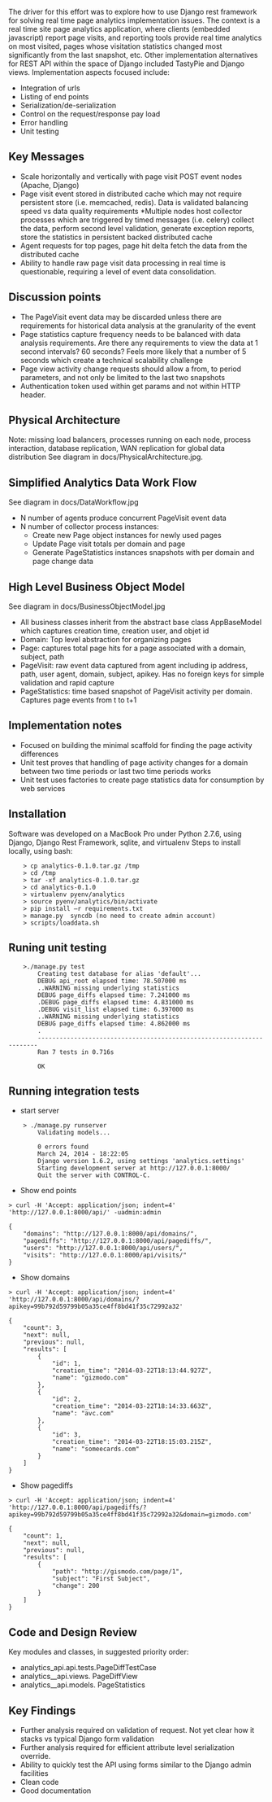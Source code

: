 The driver for this effort was to explore how to use Django rest framework for solving real time page analytics
implementation issues.  The context is a real time site page analytics application, where clients (embedded javascript) 
report page visits, and reporting tools provide real time analytics on most visited, pages whose visitation statistics
changed most significantly from the last snapshot, etc.
Other implementation alternatives for REST API within the space of Django included TastyPie and Django views.
Implementation aspects focused include:
* Integration of urls
* Listing of end points
* Serialization/de-serialization
* Control on the request/response pay load
* Error handling
*  Unit testing


## Key Messages
* Scale horizontally and vertically with page visit POST event  nodes (Apache, Django)
* Page visit event  stored in distributed cache which may not require persistent store (i.e. memcached,  redis).  Data is validated balancing speed vs data quality requirements
*Multiple nodes host collector processes which are triggered by timed messages (i.e. celery)  collect the data,  perform second level validation, generate exception reports, store the  statistics in persistent backed distributed cache
* Agent requests for top pages, page hit delta  fetch  the  data from the distributed cache 
* Ability to handle raw page visit data processing  in real time is questionable, requiring a level of event data  consolidation.   

## Discussion points
* The PageVisit event data may be discarded  unless there are requirements for historical data analysis at the granularity of the event
* Page statistics capture frequency needs to be balanced with data analysis requirements.  Are there any requirements to view the data at 1 second intervals?  60 seconds?  Feels more likely that a number of 5 seconds which create a technical scalability challenge
* Page view activity change requests should allow a from, to period  parameters, and not only be limited to the last two snapshots
* Authentication token used within get params and not within HTTP header.

## Physical Architecture
Note: missing load balancers, processes running on each node,  process interaction, database replication,  WAN replication for  global data distribution
See diagram in docs/PhysicalArchitecture.jpg.

## Simplified  Analytics Data Work Flow
See diagram in docs/DataWorkflow.jpg
* N number of agents produce concurrent PageVisit event data
* N number of collector process instances:
    - Create new Page object instances for newly used pages
    - Update Page  visit totals per domain and page
    - Generate  PageStatistics  instances  snapshots  with per domain and page change data
    
## High Level Business Object Model
See diagram in docs/BusinessObjectModel.jpg
* All business classes inherit from  the abstract base class AppBaseModel which captures creation time, creation user, and objet id
* Domain: Top level abstraction for organizing pages
* Page: captures total page hits for a page associated with a domain, subject, path
* PageVisit: raw event data captured from  agent including ip address,  path, user agent, domain,  subject, apikey.  Has no foreign keys for simple validation and rapid capture
* PageStatistics:  time based snapshot of  PageVisit activity per domain.  Captures page events from t to t+1


## Implementation notes
* Focused on building the minimal scaffold for finding the page activity differences
* Unit test proves that handling of page activity changes for a domain between two time periods or last two time periods works
* Unit test uses factories to create page statistics data for consumption by web services


## Installation

Software was developed on a MacBook Pro under Python 2.7.6, using Django, Django Rest Framework, sqlite, and virtualenv
Steps to install locally, using bash:
```
    > cp analytics-0.1.0.tar.gz /tmp
    > cd /tmp
    > tar -xf analytics-0.1.0.tar.gz
    > cd analytics-0.1.0
    > virtualenv pyenv/analytics
    > source pyenv/analytics/bin/activate
    > pip install –r requirements.txt
    > manage.py  syncdb (no need to create admin account)
    > scripts/loaddata.sh
```

## Runing unit testing
```
    >./manage.py test
        Creating test database for alias 'default'...
        DEBUG api_root elapsed time: 78.507000 ms
        ..WARNING missing underlying statistics
        DEBUG page_diffs elapsed time: 7.241000 ms
        .DEBUG page_diffs elapsed time: 4.831000 ms
        .DEBUG visit_list elapsed time: 6.397000 ms
        ..WARNING missing underlying statistics
        DEBUG page_diffs elapsed time: 4.862000 ms
        .
        ----------------------------------------------------------------------
        Ran 7 tests in 0.716s

        OK
```
        
## Running integration tests
*   start server
```
    > ./manage.py runserver
        Validating models...

        0 errors found
        March 24, 2014 - 18:22:05
        Django version 1.6.2, using settings 'analytics.settings'
        Starting development server at http://127.0.0.1:8000/
        Quit the server with CONTROL-C.
```
* Show end points
```
> curl -H 'Accept: application/json; indent=4'  'http://127.0.0.1:8000/api/' -uadmin:admin

{
    "domains": "http://127.0.0.1:8000/api/domains/", 
    "pagediffs": "http://127.0.0.1:8000/api/pagediffs/", 
    "users": "http://127.0.0.1:8000/api/users/", 
    "visits": "http://127.0.0.1:8000/api/visits/"
}
```
* Show domains
```
> curl -H 'Accept: application/json; indent=4'  'http://127.0.0.1:8000/api/domains/?apikey=99b792d59799b05a35ce4ff8bd41f35c72992a32'

{
    "count": 3, 
    "next": null, 
    "previous": null, 
    "results": [
        {
            "id": 1, 
            "creation_time": "2014-03-22T18:13:44.927Z", 
            "name": "gizmodo.com"
        }, 
        {
            "id": 2, 
            "creation_time": "2014-03-22T18:14:33.663Z", 
            "name": "avc.com"
        }, 
        {
            "id": 3, 
            "creation_time": "2014-03-22T18:15:03.215Z", 
            "name": "someecards.com"
        }
    ]
}
```
* Show pagediffs
```
> curl -H 'Accept: application/json; indent=4'  'http://127.0.0.1:8000/api/pagediffs/?apikey=99b792d59799b05a35ce4ff8bd41f35c72992a32&domain=gizmodo.com'

{
    "count": 1, 
    "next": null, 
    "previous": null, 
    "results": [
        {
            "path": "http://gismodo.com/page/1", 
            "subject": "First Subject", 
            "change": 200
        }
    ]
}
```
   
## Code and Design Review

Key modules and classes, in suggested priority order:
- analytics_api.api.tests.PageDiffTestCase
- analytics__api.views. PageDiffView   
- analytics__api.models. PageStatistics


## Key Findings
- Further analysis required on validation of request.  Not yet clear how it stacks vs typical Django form validation
- Further analysis required for efficient attribute level serialization override.
- Ability to quickly test the API using forms similar to the Django admin facilities
- Clean code
- Good documentation
